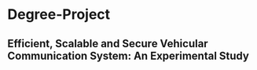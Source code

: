 # Degree-Project
## Efficient, Scalable and Secure Vehicular Communication System: An Experimental Study
